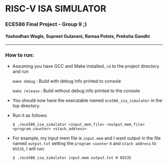 # RISC-V ISA SIMULATOR
### ECE586 Final Project - Group 9 ;)
#### Yashodhan Wagle, Supreet Gulavani, Ramaa Potnis, Preksha Gandhi
----------------------------------------------------------------------
### How to run:
- Assuming you have GCC and Make installed, `cd` to the project directory and run
    
    `make debug` : Build with debug info printed to console

    `make release` : Build without debug info printed to the console

- You should now have the executable named `ece586_isa_simulator` in the top directory.
- Run it as follows:

    ```$ ./ece586_isa_simulator <input_mem_file> <output_mem_file> <program_counter> <stack_address>```

- For example, my input mem file is `input.mem` and I want output in the file named `output.txt` setting the `program counter` `0` and `stack address` to `65535`, I will run:

    ```$ ./ece586_isa_simulator input.mem output.txt 0 65535 ```
